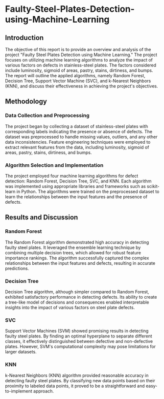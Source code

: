 # Faulty-Steel-Plates-Detection-using-Machine-Learning
## Introduction
The objective of this report is to provide an overview and analysis of the project "Faulty Steel Plates Detection using Machine Learning." The project focuses on utilizing machine learning algorithms to analyze the impact of various factors on defects in stainless-steel plates. The factors considered include luminosity, sigmoid of areas, pastry, stains, dirtiness, and bumps. The report will outline the applied algorithms, namely Random Forest, Decision Tree, Support Vector Machine (SVC), and k-Nearest Neighbors (KNN), and discuss their effectiveness in achieving the project's objectives.

## Methodology
### Data Collection and Preprocessing
The project began by collecting a dataset of stainless-steel plates with corresponding labels indicating the presence or absence of defects. The dataset was preprocessed to handle missing values, outliers, and any other data inconsistencies. Feature engineering techniques were employed to extract relevant features from the data, including luminosity, sigmoid of areas, pastry, stains, dirtiness, and bumps.

### Algorithm Selection and Implementation
The project employed four machine learning algorithms for defect detection: Random Forest, Decision Tree, SVC, and KNN. Each algorithm was implemented using appropriate libraries and frameworks such as scikit-learn in Python. The algorithms were trained on the preprocessed dataset to learn the relationships between the input features and the presence of defects.

## Results and Discussion
### Random Forest
The Random Forest algorithm demonstrated high accuracy in detecting faulty steel plates. It leveraged the ensemble learning technique by combining multiple decision trees, which allowed for robust feature importance rankings. The algorithm successfully captured the complex relationships between the input features and defects, resulting in accurate predictions.

### Decision Tree
Decision Tree algorithm, although simpler compared to Random Forest, exhibited satisfactory performance in detecting defects. Its ability to create a tree-like model of decisions and consequences enabled interpretable insights into the impact of various factors on steel plate defects.

### SVC
Support Vector Machines (SVM) showed promising results in detecting faulty steel plates. By finding an optimal hyperplane to separate different classes, it effectively distinguished between defective and non-defective plates. However, SVM's computational complexity may pose limitations for larger datasets.

### KNN
k-Nearest Neighbors (KNN) algorithm provided reasonable accuracy in detecting faulty steel plates. By classifying new data points based on their proximity to labeled data points, it proved to be a straightforward and easy-to-implement approach.
